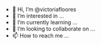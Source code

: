 - 👋 Hi, I’m @victoriafloores
- 👀 I’m interested in ...
- 🌱 I’m currently learning ...
- 💞️ I’m looking to collaborate on ...
- 📫 How to reach me ...

<!---
victoriafloores/victoriafloores is a ✨ special ✨ repository because its `README.md` (this file) appears on your GitHub profile.
You can click the Preview link to take a look at your changes.
--->
